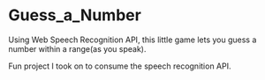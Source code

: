 # Guess_a_Number
Using Web Speech Recognition API, this little game lets you guess a number within a range(as you speak).

Fun project I took on to consume the speech recognition API.
